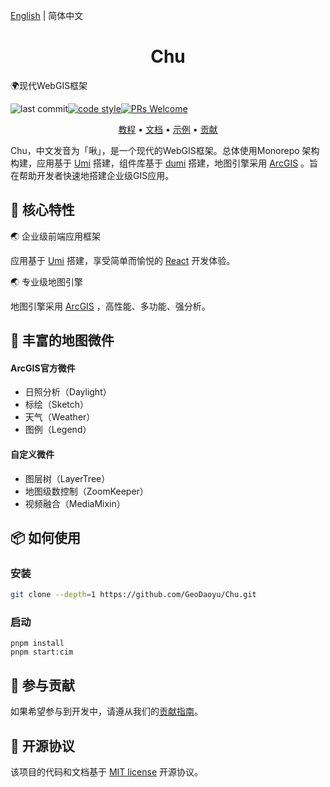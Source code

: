 [English](./README.en-US.md) | 简体中文

<h1 align="center">Chu</h1>

🌍现代WebGIS框架

![last commit](https://badgen.net/github/last-commit/GeoDaoyu/Chu)[![code style](https://antfu.me/badge-code-style.svg)](https://github.com/antfu/eslint-config)[![PRs Welcome](https://img.shields.io/badge/PRs-welcome-green.svg)](./CONTRIBUTING.md)

<p align="center">
  <a href="./docs/tutorial/quickstart.md">教程</a> •
  <a href="./docs/index.md">文档</a> •
  <a href="./docs/examples/index.md">示例</a> •
  <a href="./CONTRIBUTING.md">贡献</a>
</p>

Chu，中文发音为「啾」，是一个现代的WebGIS框架。总体使用Monorepo 架构构建，应用基于 [Umi](https://umijs.org/) 搭建，组件库基于 [dumi](https://d.umijs.org/) 搭建，地图引擎采用 [ArcGIS](https://developers.arcgis.com/javascript/latest/) 。旨在帮助开发者快速地搭建企业级GIS应用。

## 🌟 核心特性

🌏 企业级前端应用框架

应用基于 [Umi](https://umijs.org/) 搭建，享受简单而愉悦的 [React](https://react.dev/) 开发体验。

🌏 专业级地图引擎

地图引擎采用 [ArcGIS](https://developers.arcgis.com/javascript/latest/) ，高性能、多功能、强分析。

## 🌈 丰富的地图微件

#### ArcGIS官方微件

- 日照分析（Daylight）
- 标绘（Sketch）
- 天气（Weather）
- 图例（Legend）

#### 自定义微件

- 图层树（LayerTree）
- 地图级数控制（ZoomKeeper）
- 视频融合（MediaMixin）

## 📦 如何使用

### 安装

```bash
git clone --depth=1 https://github.com/GeoDaoyu/Chu.git
```

### 启动

```shell
pnpm install
pnpm start:cim
```

## 🤝 参与贡献

如果希望参与到开发中，请遵从我们的[贡献指南](./CONTRIBUTING.md)。

## 📄 开源协议

该项目的代码和文档基于 [MIT license](./LICENSE) 开源协议。

